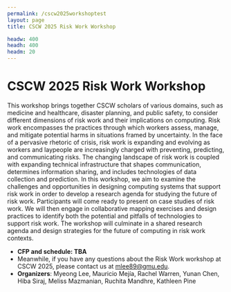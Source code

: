 ```yaml
---
permalink: /cscw2025workshoptest
layout: page
title: CSCW 2025 Risk Work Workshop

headw: 400
headh: 400
headm: 20
---
```


# CSCW 2025 Risk Work Workshop

This workshop brings together CSCW scholars of various domains, such as medicine and healthcare, disaster planning, and public safety, to consider different dimensions of risk work and their implications on computing. Risk work encompasses the practices through which workers assess, manage, and mitigate potential harms in situations framed by uncertainty. In the face of a pervasive rhetoric of crisis, risk work is expanding and evolving as workers and laypeople are increasingly charged with preventing, predicting, and communicating risks. The changing landscape of risk work is coupled with expanding technical infrastructure that shapes communication, determines information sharing, and includes technologies of data collection and prediction. In this workshop, we aim to examine the challenges and opportunities in designing computing systems that support risk work in order to develop a research agenda for studying the future of risk work. Participants will come ready to present on case studies of risk work. We will then engage in collaborative mapping exercises and design practices to identify both the potential and pitfalls of technologies to support risk work. The workshop will culminate in a shared research agenda and design strategies for the future of computing in risk work contexts.

* <strong>CFP and schedule: TBA</strong>
* Meanwhile, if you have any questions about the Risk Work workshop at CSCW 2025, please contact us at <a href="mailto:mlee89@gmu.edu">mlee89@gmu.edu</a>.
* <strong>Organizers</strong>: Myeong Lee, Mauricio Mejía, Rachel Warren, Yunan Chen, Hiba Siraj, Meliss Mazmanian, Ruchita Mandhre, Kathleen Pine